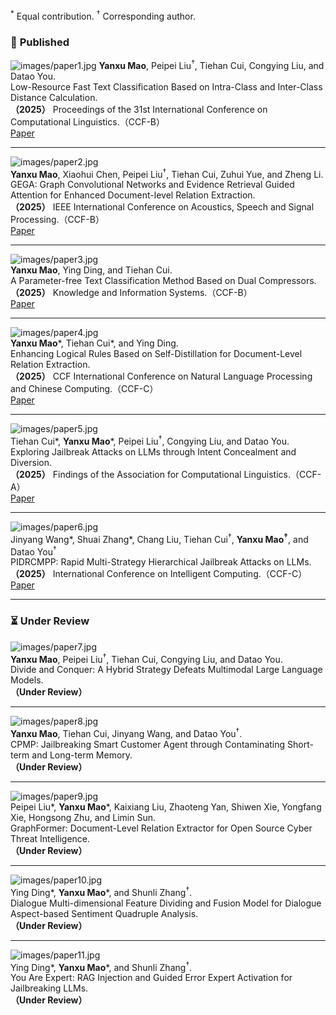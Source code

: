 <sup>*</sup> Equal contribution. <sup>†</sup> Corresponding author.

### 🏅 **Published**

![images/paper1.jpg](YanxuMao2025-Coling)
**Yanxu Mao**, Peipei Liu<sup>†</sup>, Tiehan Cui, Congying Liu, and Datao You.  
Low-Resource Fast Text Classification Based on Intra-Class and Inter-Class Distance Calculation.  
**（2025）** Proceedings of the 31st International Conference on Computational Linguistics.（CCF-B）  
[Paper](https://aclanthology.org/2025.coling-main.70/)

---

![images/paper2.jpg](YanxuMao2025-ICASSP)  
**Yanxu Mao**, Xiaohui Chen, Peipei Liu<sup>†</sup>, Tiehan Cui, Zuhui Yue, and Zheng Li.  
GEGA: Graph Convolutional Networks and Evidence Retrieval Guided Attention for Enhanced Document-level Relation Extraction.  
**（2025）** IEEE International Conference on Acoustics, Speech and Signal Processing.（CCF-B）  
[Paper](https://ieeexplore.ieee.org/document/10889649)

---

![images/paper3.jpg](YanxuMao2025-KIS)  
**Yanxu Mao**, Ying Ding, and Tiehan Cui.  
A Parameter-free Text Classification Method Based on Dual Compressors.  
**（2025）** Knowledge and Information Systems.（CCF-B）  
[Paper](https://link.springer.com/article/10.1007/s10115-024-02335-9)

---

![images/paper4.jpg](YanxuMao2025-NLPCC)  
**Yanxu Mao***, Tiehan Cui*, and Ying Ding.  
Enhancing Logical Rules Based on Self-Distillation for Document-Level Relation Extraction.  
**（2025）** CCF International Conference on Natural Language Processing and Chinese Computing.（CCF-C）  
[Paper](https://link.springer.com/chapter/10.1007/978-981-97-9431-7_31)

---

![images/paper5.jpg](Cui2025-Findings)  
Tiehan Cui*, **Yanxu Mao***, Peipei Liu<sup>†</sup>, Congying Liu, and Datao You.  
Exploring Jailbreak Attacks on LLMs through Intent Concealment and Diversion.  
**（2025）** Findings of the Association for Computational Linguistics.（CCF-A）  
[Paper]()

---

![images/paper6.jpg](Wang2025-ICIC)  
Jinyang Wang*, Shuai Zhang*, Chang Liu, Tiehan Cui<sup>†</sup>, **Yanxu Mao<sup>†</sup>**, and Datao You<sup>†</sup>  
PIDRCMPP: Rapid Multi-Strategy Hierarchical Jailbreak Attacks on LLMs.  
**（2025）** International Conference on Intelligent Computing.（CCF-C）  
[Paper]()

---

### ⏳ **Under Review**

![images/paper7.jpg](YanxuMao-UnderReview-MM)  
**Yanxu Mao**, Peipei Liu<sup>†</sup>, Tiehan Cui, Congying Liu, and Datao You.  
Divide and Conquer: A Hybrid Strategy Defeats Multimodal Large Language Models.  
**（Under Review）**

---

![images/paper8.jpg](YanxuMao-UnderReview-CPMP)  
**Yanxu Mao**, Tiehan Cui, Jinyang Wang, and Datao You<sup>†</sup>.  
CPMP: Jailbreaking Smart Customer Agent through Contaminating Short-term and Long-term Memory.  
**（Under Review）**

---

![images/paper9.jpg](Liu2025-GraphFormer)  
Peipei Liu*, **Yanxu Mao***, Kaixiang Liu, Zhaoteng Yan, Shiwen Xie, Yongfang Xie, Hongsong Zhu, and Limin Sun.  
GraphFormer: Document-Level Relation Extractor for Open Source Cyber Threat Intelligence.  
**（Under Review）**

---

![images/paper10.jpg](Ding2025-ABSA)  
Ying Ding*, **Yanxu Mao***, and Shunli Zhang<sup>†</sup>.  
Dialogue Multi-dimensional Feature Dividing and Fusion Model for Dialogue Aspect-based Sentiment Quadruple Analysis.  
**（Under Review）**

---

![images/paper11.jpg](Ding2025-ExpertJailbreak)  
Ying Ding*, **Yanxu Mao***, and Shunli Zhang<sup>†</sup>.  
You Are Expert: RAG Injection and Guided Error Expert Activation for Jailbreaking LLMs.  
**（Under Review）**
